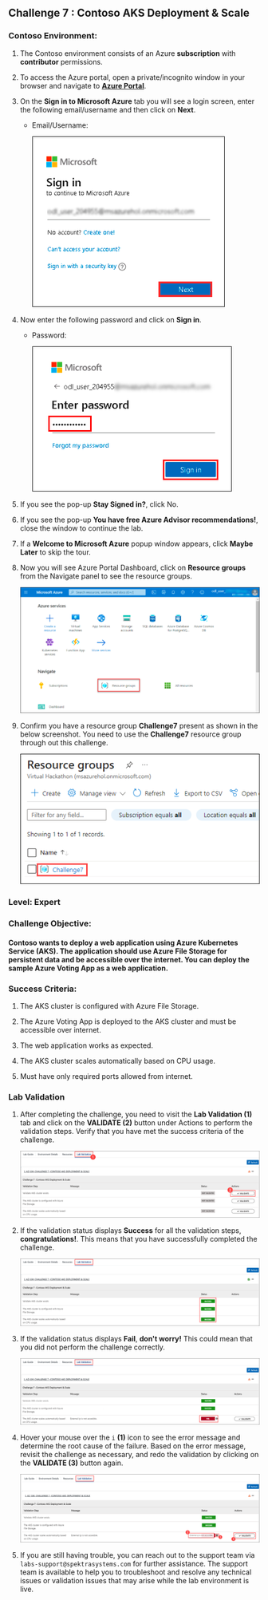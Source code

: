 ## Challenge 7 : Contoso AKS Deployment & Scale

### **Contoso Environment:** 

1. The Contoso environment consists of an Azure **subscription** with **contributor** permissions.

1. To access the Azure portal, open a private/incognito window in your browser and navigate to **[Azure Portal](https://portal.azure.com)**.

1. On the **Sign in to Microsoft Azure** tab you will see a login screen, enter the following email/username and then click on **Next**. 
   * Email/Username: <inject key="AzureAdUserEmail"></inject>
   
     ![](media/image7.png "Enter Email")
     
1. Now enter the following password and click on **Sign in**.
   * Password: <inject key="AzureAdUserPassword"></inject>
   
     ![](media/image8.png "Enter Password")
     
1. If you see the pop-up **Stay Signed in?**, click No.

1. If you see the pop-up **You have free Azure Advisor recommendations!**, close the window to continue the lab.

1. If a **Welcome to Microsoft Azure** popup window appears, click **Maybe Later** to skip the tour.
   
1. Now you will see Azure Portal Dashboard, click on **Resource groups** from the Navigate panel to see the resource groups.

    ![](media/select-rg.png "Resource groups")
   
1. Confirm you have a resource group **Challenge7** present as shown in the below screenshot. You need to use the **Challenge7** resource group through out this challenge.

    ![](media/challenge07-rg.png "Resource groups")

### **Level:** Expert 

### **Challenge Objective:**

#### Contoso wants to deploy a web application using Azure Kubernetes Service (AKS). The application should use Azure File Storage for persistent data and be accessible over the internet. You can deploy the sample Azure Voting App as a web application.

### Success Criteria:

1.  The AKS cluster is configured with Azure File Storage.

1.  The Azure Voting App is deployed to the AKS cluster and must be accessible over internet. 

1.  The web application works as expected.

1. The AKS cluster scales automatically based on CPU usage.

1. Must have only required ports allowed from internet. 

### Lab Validation

1. After completing the challenge, you need to visit the **Lab Validation (1)** tab and click on the **VALIDATE (2)** button under Actions to perform the validation steps. Verify that you have met the success criteria of the challenge. 

    ![](media/challenge07-v1.png "Validation")

1. If the validation status displays **Success** for all the validation steps, **congratulations!**. This means that you have successfully completed the challenge. 

     ![](media/challenge07-v2.png "Validation")
     
1. If the validation status displays **Fail**, **don't worry!** This could mean that you did not perform the challenge correctly.

     ![](media/challenge07-v3.png "Validation")

1. Hover your mouse over the `i` **(1)** icon to see the error message and determine the root cause of the failure. Based on the error message, revisit the challenge as necessary, and redo the validation by clicking on the **VALIDATE (3)** button again.
      
     ![](media/challenge07-v4.png "Validation") 

1. If you are still having trouble, you can reach out to the support team via `labs-support@spektrasystems.com` for further assistance. The support team is available to help you to troubleshoot and resolve any technical issues or validation issues that may arise while the lab environment is live.

